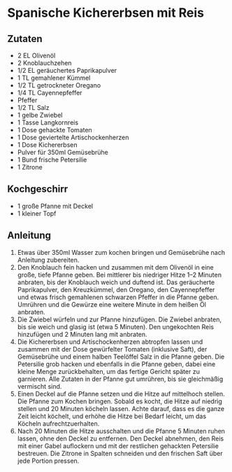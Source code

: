 # Spanische Kichererbsen mit Reis
## Zutaten
- 2 EL Olivenöl
- 2 Knoblauchzehen
- 1/2 EL geräuchertes Paprikapulver
- 1 TL gemahlener Kümmel
- 1/2 TL getrockneter Oregano
- 1/4 TL Cayennepfeffer
- Pfeffer
- 1/2 TL Salz
- 1 gelbe Zwiebel
- 1 Tasse Langkornreis
- 1 Dose gehackte Tomaten
- 1 Dose geviertelte Artischockenherzen
- 1 Dose Kichererbsen
- Pulver für 350ml Gemüsebrühe
- 1 Bund frische Petersilie
- 1 Zitrone

## Kochgeschirr
- 1 große Pfanne mit Deckel
- 1 kleiner Topf

## Anleitung
1. Etwas über 350ml Wasser zum kochen bringen und Gemüsebrühe nach Anleitung zubereiten.
2. Den Knoblauch fein hacken und zusammen mit dem Olivenöl in eine große, tiefe Pfanne geben. Bei mittlerer bis niedriger Hitze 1–2 Minuten anbraten, bis der Knoblauch weich und duftend ist. Das geräucherte Paprikapulver, den Kreuzkümmel, den Oregano, den Cayennepfeffer und etwas frisch gemahlenen schwarzen Pfeffer in die Pfanne geben. Umrühren und die Gewürze eine weitere Minute in dem heißen Öl anbraten.
3. Die Zwiebel würfeln und zur Pfanne hinzufügen. Die Zwiebel anbraten, bis sie weich und glasig ist (etwa 5 Minuten). Den ungekochten Reis hinzufügen und 2 Minuten lang mit anbraten.
4. Die Kichererbsen und Artischockenherzen abtropfen lassen und zusammen mit der Dose gewürfelter Tomaten (inklusive Saft), der Gemüsebrühe und einem halben Teelöffel Salz in die Pfanne geben. Die Petersilie grob hacken und ebenfalls in die Pfanne geben, dabei eine kleine Menge zurückbehalten, um das fertige Gericht später zu garnieren. Alle Zutaten in der Pfanne gut umrühren, bis sie gleichmäßig vermischt sind.
5. Einen Deckel auf die Pfanne setzen und die Hitze auf mittelhoch stellen. Die Pfanne zum Kochen bringen. Sobald es kocht, die Hitze auf niedrig stellen und 20 Minuten köcheln lassen. Achte darauf, dass es die ganze Zeit leicht köchelt, und erhöhe die Hitze bei Bedarf leicht, um das Köcheln aufrechtzuerhalten.
6. Nach 20 Minuten die Hitze ausschalten und die Pfanne 5 Minuten ruhen lassen, ohne den Deckel zu entfernen. Den Deckel abnehmen, den Reis mit einer Gabel auflockern und mit der restlichen gehackten Petersilie bestreuen. Die Zitrone in Spalten schneiden und den frischen Saft über jede Portion pressen.